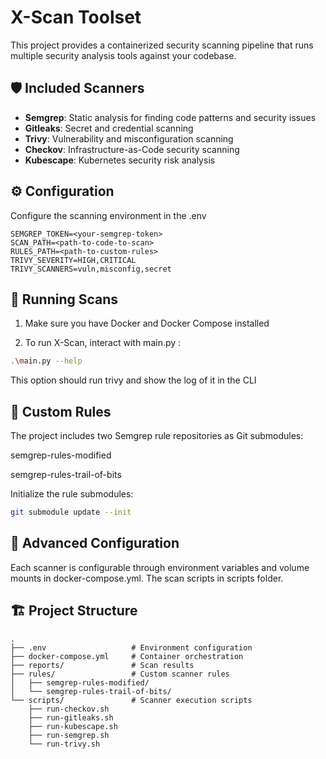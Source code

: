 # X-Scan Toolset

This project provides a containerized security scanning pipeline that runs multiple security analysis tools against your codebase.

## 🛡️ Included Scanners

- **Semgrep**: Static analysis for finding code patterns and security issues
- **Gitleaks**: Secret and credential scanning
- **Trivy**: Vulnerability and misconfiguration scanning
- **Checkov**: Infrastructure-as-Code security scanning
- **Kubescape**: Kubernetes security risk analysis

## ⚙️ Configuration

Configure the scanning environment in the .env

```env
SEMGREP_TOKEN=<your-semgrep-token>
SCAN_PATH=<path-to-code-to-scan>
RULES_PATH=<path-to-custom-rules>
TRIVY_SEVERITY=HIGH,CRITICAL
TRIVY_SCANNERS=vuln,misconfig,secret
```

## 🚀 Running Scans

1. Make sure you have Docker and Docker Compose installed

2. To run X-Scan, interact with main.py :
```bash
.\main.py --help
```
This option should run trivy and show the log of it in the CLI

## 📝 Custom Rules

The project includes two Semgrep rule repositories as Git submodules: 

semgrep-rules-modified

semgrep-rules-trail-of-bits



Initialize the rule submodules:
```bash
git submodule update --init
```

## 🔧 Advanced Configuration

Each scanner is configurable through environment variables and volume mounts in docker-compose.yml. The scan scripts in scripts folder.

## 🏗️ Project Structure

```
.
├── .env                   # Environment configuration
├── docker-compose.yml     # Container orchestration
├── reports/               # Scan results
├── rules/                 # Custom scanner rules
│   ├── semgrep-rules-modified/
│   └── semgrep-rules-trail-of-bits/
└── scripts/               # Scanner execution scripts
    ├── run-checkov.sh
    ├── run-gitleaks.sh
    ├── run-kubescape.sh
    ├── run-semgrep.sh
    └── run-trivy.sh
```

